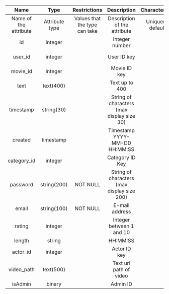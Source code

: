 |**Name** | **Type**|**Restrictions**|**Description**|**Characteristics** | **Links**|
|:------: |:-------:|:--------------:|:-------------:|:-----------------: |:--------:|
|Name of the attribute|Attribute type|Values that the type can take|Description of the attribute|Uniquenes, default...| keys and foreign keys|
|id|integer||Integer number||PRIMARY KEY|
|user_id|integer||User ID key||FOREIGN KEY|
|movie_id|integer||Movie ID key||FOREIGN KEY|
|text|text(400)||Text up to 400|||
|timestamp|string(30)||String of characters (max display size 30)|||
|created|timestamp||Timestamp YYYY-MM-DD HH:MM:SS|||
|category_id|integer||Category ID Key||FOREIGN KEY|
|password|string(200)|NOT NULL|String of characters (max display size 200)||
|email|string(100)|NOT NULL|E-mail address|||
|rating|integer||Integer between 1 and 10|||
|length|string||HH:MM:SS|||
|actor_id|integer||Actor ID key||FOREIGN KEY|
|video_path|text(500)||Text url path of video|||
|isAdmin|binary||Admin ID||||
